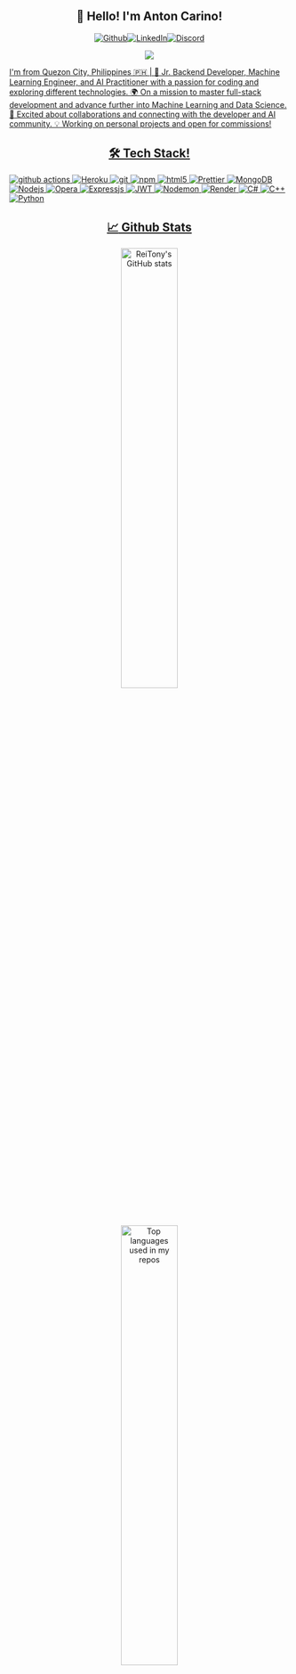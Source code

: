<h2 align="center">👋 Hello! I'm Anton Carino!</h2>
<p align="center"><a href="https://github.com/ReiTony" target="_blank"><img alt="Github" src="https://img.shields.io/badge/GitHub-%2312100E.svg?&style=for-the-badge&logo=Github&logoColor=white" /></a><a href="https://www.linkedin.com/in/antoncarino/" target="_blank"><img alt="LinkedIn" src="https://img.shields.io/badge/linkedin-%230077B5.svg?&style=for-the-badge&logo=linkedin&logoColor=white" /></a><a href="https://discord.com/users/314449094154125313" target="_blank"><img alt="Discord" src="https://img.shields.io/badge/Discord-%235865F2.svg?style=for-the-badge&logo=discord&logoColor=white" />
</p>
<p align="center">
 <img src="https://img.shields.io/static/v1?label=Gmail&message=antoncarino.work@gmail.com%20&color=D14836&style=for-the-badge&logo=gmail&logoColor=white" />
</p>


I'm from Quezon City, Philippines 🇵🇭 | 🚀 Jr. Backend Developer, Machine Learning Engineer, and AI Practitioner with a passion for coding and exploring different technologies. 🌍 On a mission to master full-stack development and advance further into Machine Learning and Data Science. 🤖 Excited about collaborations and connecting with the developer and AI community. 💡 Working on personal projects and open for commissions!

<h2 align="center">🛠️ Tech Stack!</h2>
<p>
  <img alt="github actions" src="https://img.shields.io/badge/-Github_Actions-2088FF?style=flat-square&logo=github-actions&logoColor=white" />
  <img alt="Heroku" src="https://img.shields.io/badge/-Heroku-430098?style=flat-square&logo=heroku&logoColor=white" />
  <img alt="git" src="https://img.shields.io/badge/-Git-F05032?style=flat-square&logo=git&logoColor=white" />
  <img alt="npm" src="https://img.shields.io/badge/-NPM-CB3837?style=flat-square&logo=npm&logoColor=white" />
  <img alt="html5" src="https://img.shields.io/badge/-HTML5-E34F26?style=flat-square&logo=html5&logoColor=white" />
  <img alt="Prettier" src="https://img.shields.io/badge/-Prettier-F7B93E?style=flat-square&logo=prettier&logoColor=white" />
  <img alt="MongoDB" src="https://img.shields.io/badge/-MongoDB-13aa52?style=flat-square&logo=mongodb&logoColor=white" />
  <img alt="Nodejs" src="https://img.shields.io/badge/-Nodejs-43853d?style=flat-square&logo=Node.js&logoColor=white" />
  <img alt="Opera" src="https://img.shields.io/badge/Opera-FF1B2D?style=flat-square&logo=Opera&logoColor=white" />
  <img alt="Expressjs" src="https://img.shields.io/badge/express.js-%23404d59.svg?style=flate-square&logo=express&logoColor=%2361DAFB" />
  <img alt="JWT" src="https://img.shields.io/badge/JWT-black?style=flat-square&logo=JSON%20web%20tokens" />
  <img alt="Nodemon" src="https://img.shields.io/badge/NODEMON-%23323330.svg?style=flat-square&logo=nodemon&logoColor=%BBDEAD" />
  <img alt="Render" src="https://img.shields.io/badge/Render-%46E3B7.svg?style=flat-square&logo=render&logoColor=white" />
  <img alt="C#" src="https://img.shields.io/badge/c%23-%23239120.svg?style=flat-square&logo=c-sharp&logoColor=white" />
  <img alt="C++" src="https://img.shields.io/badge/c++-%2300599C.svg?style=flat-square&logo=c%2B%2B&logoColor=white" />
  <img alt="Python" src="https://img.shields.io/badge/python-3670A0?style=flat-square&logo=python&logoColor=ffdd54" />
</p>

<div align="center">

## :chart_with_upwards_trend: Github Stats

<div align="center">
  <img width="45%" src="https://github-readme-stats.vercel.app/api?username=ReiTony&show_icons=true&theme=dracula&hide=stars,issues" alt="ReiTony's GitHub stats" />
  <br />
  <img width="45%" src="https://github-readme-stats.vercel.app/api/top-langs/?username=ReiTony&layout=compact&hide_title=1&card_width=300" alt="Top languages used in my repos" />
</div>



